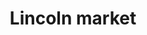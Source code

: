 ﻿---
layout: projects-list
category: projects
logo: lincoln_market.svg
order: 3

title: Lincoln market
breadcrumb: Lincoln market

meta: 所有收益将用于项目开发和慈善事业。

lang: cn
ref: lincoln_market
---
